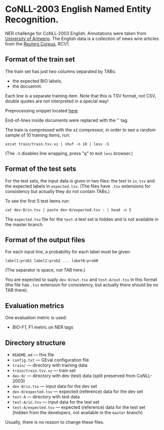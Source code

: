 CoNLL-2003 English Named Entity Recognition.
======================================================

NER challenge for CoNLL-2003 English.
Annotations were taken from [University of Antwerp](https://www.clips.uantwerpen.be/conll2003/ner/).
The English data is a collection of news wire articles from the [Reuters Corpus](https://trec.nist.gov/data/reuters/reuters.html), RCV1.

Format of the train set
-----------------------

The train set has just two columns separated by TABs:

* the expected BIO labels,
* the docuemnt.

Each line is a separate training item. Note that this is TSV format,
not CSV, double quotes are not interpreted in a special way!

Preprocessing snippet located [here](https://git.applica.pl/snippets/18)

End-of-lines inside documents were replaced with the '</S>' tag.

The train is compressed with the xz compressor, in order to see a
random sample of 10 training items, run:

    xzcat train/train.tsv.xz | shuf -n 10 | less -S

(The `-S` disables line wrapping, press "q" to exit `less` browser.)

Format of the test sets
-----------------------

For the test sets, the input data is given in two files: the text in
`in.tsv` and the expected labels in `expected.tsv`. (The files have
`.tsv` extensions for consistency but actually they do not contain TABs.)

To see the first 5 test items run:

    cat dev-0/in.tsv | paste dev-0/expected.tsv - | head -n 5

The `expected.tsv` file for the `test-A` test set is hidden and is not
available in the master branch.

Format of the output files
--------------------------

For each input line, a probability for each label must be given:

    label1:prob1 label2:prob2 ... labelN:probN

(The separator is space, *not* TAB here.)

You are expected to suply `dev-0/out.tsv` and `test-A/out.tsv` in this
format (the file has `.tsv` extension for consistency, but actually
there should be no TAB there).

Evaluation metrics
------------------

One evaluation metric is used:

* BIO-F1, F1 metric on NER tags

Directory structure
-------------------

* `README.md` — this file
* `config.txt` — GEval configuration file
* `train/` — directory with training data
* `train/train.tsv.xz` — train set
* `dev-0/` — directory with dev (test) data (split preserved from CoNLL-2003)
* `dev-0/in.tsv` — input data for the dev set
* `dev-0/expected.tsv` — expected (reference) data for the dev set
* `test-A` — directory with test data
* `test-A/in.tsv` — input data for the test set
* `test-A/expected.tsv` — expected (reference) data for the test set (hidden from the developers,
   not available in the `master` branch)

Usually, there is no reason to change these files.

